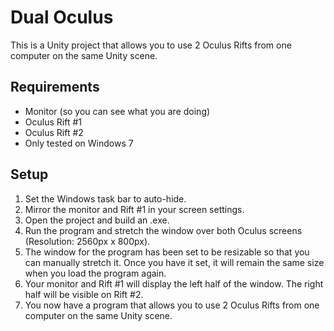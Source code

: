 Dual Oculus
===========

This is a Unity project that allows you to use 2 Oculus Rifts from one computer on the same Unity scene.

Requirements
------------

- Monitor (so you can see what you are doing)
- Oculus Rift #1
- Oculus Rift #2
- Only tested on Windows 7

Setup
-----

1. Set the Windows task bar to auto-hide.
2. Mirror the monitor and Rift #1 in your screen settings.
3. Open the project and build an .exe. 
4. Run the program and stretch the window over both Oculus screens (Resolution: 2560px x 800px).
5. The window for the program has been set to be resizable so that you can manually stretch it. Once you have it set, it will remain the same size when you load the program again.
6. Your monitor and Rift #1 will display the left half of the window. The right half will be visible on Rift #2.
7. You now have a program that allows you to use 2 Oculus Rifts from one computer on the same Unity scene.

